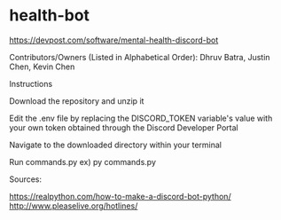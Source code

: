 # health-bot

https://devpost.com/software/mental-health-discord-bot

Contributors/Owners (Listed in Alphabetical Order): Dhruv Batra, Justin Chen, Kevin Chen

Instructions

Download the repository and unzip it

Edit the .env file by replacing the DISCORD_TOKEN variable's value with your own token obtained through the Discord Developer Portal

Navigate to the downloaded directory within your terminal

Run commands.py ex) py commands.py

Sources:

https://realpython.com/how-to-make-a-discord-bot-python/ http://www.pleaselive.org/hotlines/
